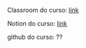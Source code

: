 Classroom do curso: [link](https://classroom.google.com/u/0/c/Njg3NDc0NjkxMjAy/m/NzQ0MDA0NDQ2NjQ4/details)

Notion do curso: [link](https://www.notion.so/1759e08a1f1e80329820fde928668d4d?pvs=25)

github do curso: ??


